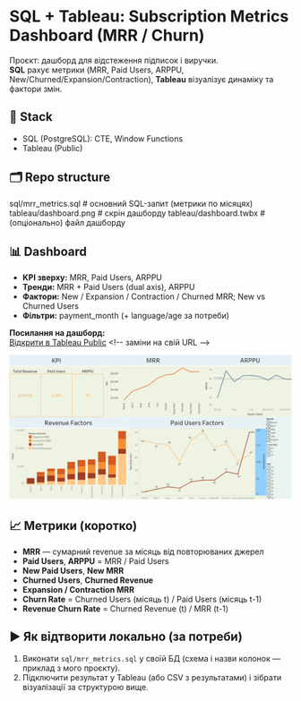 # SQL + Tableau: Subscription Metrics Dashboard (MRR / Churn)

Проєкт: дашборд для відстеження підписок і виручки.  
**SQL** рахує метрики (MRR, Paid Users, ARPPU, New/Churned/Expansion/Contraction), **Tableau** візуалізує динаміку та фактори змін.

## 🔧 Stack
- SQL (PostgreSQL): CTE, Window Functions
- Tableau (Public)

## 🗂️ Repo structure
sql/mrr_metrics.sql # основний SQL-запит (метрики по місяцях)
tableau/dashboard.png # скрін дашборду
tableau/dashboard.twbx # (опціонально) файл дашборду


## 📊 Dashboard
- **KPI зверху:** MRR, Paid Users, ARPPU
- **Тренди:** MRR + Paid Users (dual axis), ARPPU
- **Фактори:** New / Expansion / Contraction / Churned MRR; New vs Churned Users
- **Фільтри:** payment_month (+ language/age за потреби)

**Посилання на дашборд:**  
[Відкрити в Tableau Public]([https://public.tableau.com/app/profile/your_profile/viz/mrr_dashboard](https://public.tableau.com/views/Revenuemetrics_17580548664470/Dashboard?:language=en-US&:sid=&:redirect=auth&:display_count=n&:origin=viz_share_link))  <!-- заміни на свій URL -->

![Dashboard Screenshot](tableau/dashboard.png)

## 📈 Метрики (коротко)
- **MRR** — сумарний revenue за місяць від повторюваних джерел
- **Paid Users**, **ARPPU** = MRR / Paid Users
- **New Paid Users**, **New MRR**
- **Churned Users**, **Churned Revenue**
- **Expansion / Contraction MRR**
- **Churn Rate** = Churned Users (місяць t) / Paid Users (місяць t-1)
- **Revenue Churn Rate** = Churned Revenue (t) / MRR (t-1)

## ▶️ Як відтворити локально (за потреби)
1) Виконати `sql/mrr_metrics.sql` у своїй БД (схема і назви колонок — приклад з мого проєкту).  
2) Підключити результат у Tableau (або CSV з результатами) і зібрати візуалізації за структурою вище.
